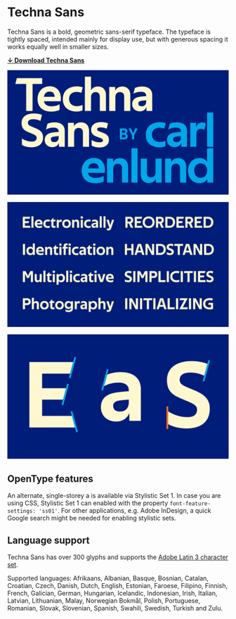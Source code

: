 # Techna Sans

Techna Sans is a bold, geometric sans-serif typeface.
The typeface is tightly spaced, intended mainly for display use,
but with generous spacing it works equally well in smaller sizes.

**[↓ Download Techna Sans](https://github.com/carlenlund/techna-sans/releases/download/v1.000/techna-sans.zip)**

![](specimen-title.png)

![](specimen-sample.png)

![](specimen-details.png)

## OpenType features

An alternate, single-storey a is available via Stylistic Set 1.
In case you are using CSS, Stylistic Set 1 can enabled with the property `font-feature-settings: 'ss01'`.
For other applications, e.g. Adobe InDesign, a quick Google search might be needed for enabling stylistic sets.

## Language support

Techna Sans has over 300 glyphs and supports the [Adobe Latin 3 character set](https://adobe-type-tools.github.io/adobe-latin-charsets/adobe-latin-3.html).

Supported languages: Afrikaans, Albanian, Basque, Bosnian, Catalan, Croatian, Czech, Danish, Dutch, English, Estonian, Faroese, Filipino, Finnish, French, Galician, German, Hungarian, Icelandic, Indonesian, Irish, Italian, Latvian, Lithuanian, Malay, Norwegian Bokmål, Polish, Portuguese, Romanian, Slovak, Slovenian, Spanish, Swahili, Swedish, Turkish and Zulu.
